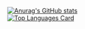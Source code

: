 [![Anurag's GitHub stats](https://github-readme-stats.vercel.app/api?username=TimoRiegebauer&show_icons=true&theme=tokyonight)](https://https://github.com/TimoRiegebauer/TimoRiegebauer)
<br>
[![Top Languages Card](https://github-readme-stats.vercel.app/api/top-langs/?username=TimoRiegebauer)](https://https://github.com/TimoRiegebauer/TimoRiegebauer)
